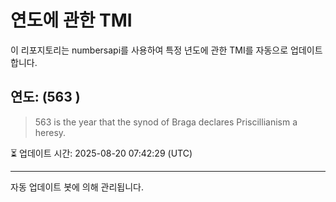 
# 연도에 관한 TMI

이 리포지토리는 numbersapi를 사용하여 특정 년도에 관한 TMI를 자동으로 업데이트합니다.

## 연도: (563 )
> 563 is the year that the synod of Braga declares Priscillianism a heresy.

⏳ 업데이트 시간: 2025-08-20 07:42:29 (UTC)

---
자동 업데이트 봇에 의해 관리됩니다.
